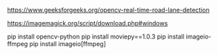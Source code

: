 https://www.geeksforgeeks.org/opencv-real-time-road-lane-detection

https://imagemagick.org/script/download.php#windows

pip install opencv-python
pip install moviepy==1.0.3
pip install imageio-ffmpeg
pip install imageio[ffmpeg]
